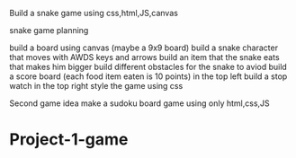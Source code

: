 Build a snake game using css,html,JS,canvas

snake game planning 

build a board using canvas (maybe a 9x9 board)
build a snake character that moves with AWDS keys and arrows 
build an item that the snake eats that makes him bigger 
build different obstacles for the snake to aviod 
build a score board (each food item eaten is 10 points) in the top left
build a stop watch in the top right 
style the game using css 


Second game idea make a sudoku board game using only html,css,JS





# Project-1-game
